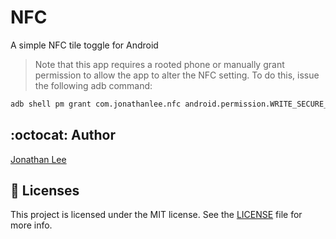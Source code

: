 # NFC
A simple NFC tile toggle for Android

>Note that this app requires a rooted phone or manually grant permission to allow the app to alter the NFC setting. To do this, issue the following adb command:
```bash
adb shell pm grant com.jonathanlee.nfc android.permission.WRITE_SECURE_SETTINGS
```

## :octocat: Author
[Jonathan Lee](https://github.com/jonathanlee06)

## :bookmark_tabs: Licenses
This project is licensed under the MIT license. See the [LICENSE](https://github.com/jonathanlee06/nfc/blob/master/LICENSE) file for more info.

